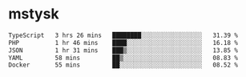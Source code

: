 # mstysk

<!--START_SECTION:waka-->

```txt
TypeScript   3 hrs 26 mins   ████████░░░░░░░░░░░░░░░░░   31.39 %
PHP          1 hr 46 mins    ████░░░░░░░░░░░░░░░░░░░░░   16.18 %
JSON         1 hr 31 mins    ███▒░░░░░░░░░░░░░░░░░░░░░   13.85 %
YAML         58 mins         ██▒░░░░░░░░░░░░░░░░░░░░░░   08.83 %
Docker       55 mins         ██░░░░░░░░░░░░░░░░░░░░░░░   08.52 %
```

<!--END_SECTION:waka-->
